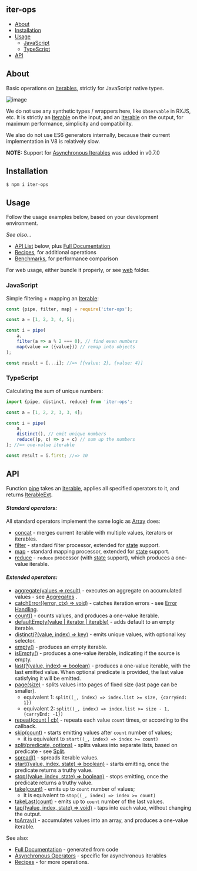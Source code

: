 iter-ops
--------

* [About](#about)
* [Installation](#installation)
* [Usage](#usage)
    * [JavaScript](#javascript)
    * [TypeScript](#typescript)
* [API]

## About

Basic operations on [Iterables], strictly for JavaScript native types.

![image](https://user-images.githubusercontent.com/5108906/142058291-b39d7226-56a4-4df0-8dc1-2ff2c6c18f10.png)

We do not use any synthetic types / wrappers here, like `Observable` in RXJS, etc. It is strictly an
[Iterable] on the input, and an [Iterable] on the output, for maximum performance, simplicity and compatibility.

We also do not use ES6 generators internally, because their current implementation in V8 is relatively slow.

**NOTE:** Support for [Asynchronous Iterables] was added in v0.7.0

## Installation

```
$ npm i iter-ops
```

## Usage

Follow the usage examples below, based on your development environment.

_See also..._

* [API List] below, plus [Full Documentation]
* [Recipes], for additional operations
* [Benchmarks], for performance comparison

For web usage, either bundle it properly, or see [web](./web) folder.

### JavaScript

Simple filtering + mapping an [Iterable]:

```js
const {pipe, filter, map} = require('iter-ops');

const a = [1, 2, 3, 4, 5];

const i = pipe(
    a,
    filter(a => a % 2 === 0), // find even numbers
    map(value => ({value})) // remap into objects
);

const result = [...i]; //=> [{value: 2}, {value: 4}]
```

### TypeScript

Calculating the sum of unique numbers:

```ts
import {pipe, distinct, reduce} from 'iter-ops';

const a = [1, 2, 2, 3, 3, 4];

const i = pipe(
    a,
    distinct(), // emit unique numbers
    reduce((p, c) => p + c) // sum up the numbers
); //=> one-value iterable

const result = i.first; //=> 10
```

## API

Function [pipe] takes an [Iterable], applies all specified operators to it, and returns
[IterableExt](http://github.com/vitaly-t/iter-ops/blob/main/src/types.ts#L25).

#### <i>Standard operators:</i>

All standard operators implement the same logic as [Array] does:

* [concat](http://vitaly-t.github.io/iter-ops/modules.html#concat) - merges current iterable with multiple values,
  iterators or iterables.
* [filter](http://vitaly-t.github.io/iter-ops/modules.html#filter) - standard filter processor, extended for [state]
  support.
* [map](http://vitaly-t.github.io/iter-ops/modules.html#map) - standard mapping processor, extended for [state] support.
* [reduce](http://vitaly-t.github.io/iter-ops/modules.html#reduce) - `reduce` processor (with [state] support), which
  produces a one-value iterable.

#### <i>Extended operators:</i>

* [aggregate(values => result)](http://vitaly-t.github.io/iter-ops/modules.html#aggregate) - executes an aggregate on
  accumulated values - see [Aggregates]
  .
* [catchError((error, ctx) => void)](http://vitaly-t.github.io/iter-ops/modules.html#catchError) - catches iteration
  errors - see [Error Handling].
* [count()](http://vitaly-t.github.io/iter-ops/modules.html#count) - counts values, and produces a one-value iterable.
* [defaultEmpty(value | iterator | iterable)](http://vitaly-t.github.io/iter-ops/modules.html#defaultEmpty) - adds
  default to an empty iterable.
* [distinct(?(value, index) => key)](http://vitaly-t.github.io/iter-ops/modules.html#distinct) - emits unique values,
  with optional key selector.
* [empty()](http://vitaly-t.github.io/iter-ops/modules.html#empty) - produces an empty iterable.
* [isEmpty()](http://vitaly-t.github.io/iter-ops/modules.html#isEmpty) - produces a one-value iterable, indicating if
  the source is empty.
* [last(?(value, index) => boolean)](http://vitaly-t.github.io/iter-ops/modules.html#last) - produces a one-value
  iterable, with the last emitted value. When optional predicate is provided, the last value satisfying it will be
  emitted.
* [page(size)](http://vitaly-t.github.io/iter-ops/modules.html#page) - splits values into pages of fixed size (last page
  can be smaller).
    - equivalent 1: `split((_, index) => index.list >= size, {carryEnd: 1})`
    - equivalent 2: `split((_, index) => index.list >= size - 1, {carryEnd: -1})`
* [repeat(count | cb)](http://vitaly-t.github.io/iter-ops/modules.html#repeat) - repeats each value `count` times, or
  according to the callback.
* [skip(count)](http://vitaly-t.github.io/iter-ops/modules.html#skip) - starts emitting values after `count` number of
  values;
    - it is equivalent to `start((_, index) => index >= count)`
* [split(predicate, options)](http://vitaly-t.github.io/iter-ops/modules.html#split) - splits values into separate
  lists, based on predicate - see [Split].
* [spread()](http://vitaly-t.github.io/iter-ops/modules.html#spread) - spreads iterable values.
* [start((value, index, state) => boolean)](http://vitaly-t.github.io/iter-ops/modules.html#start) - starts emitting,
  once the predicate returns a truthy value.
* [stop((value, index, state) => boolean)](http://vitaly-t.github.io/iter-ops/modules.html#stop) - stops emitting, once
  the predicate returns a truthy value.
* [take(count)](http://vitaly-t.github.io/iter-ops/modules.html#take) - emits up to `count` number of values;
    - it is equivalent to `stop((_, index) => index >= count)`
* [takeLast(count)](http://vitaly-t.github.io/iter-ops/modules.html#takeLast) - emits up to `count` number of the last
  values.
* [tap((value, index, state) => void)](http://vitaly-t.github.io/iter-ops/modules.html#tap) - taps into each value,
  without changing the output.
* [toArray()](http://vitaly-t.github.io/iter-ops/modules.html#toArray) - accumulates values into an array, and produces
  a one-value iterable.

See also:

* [Full Documentation] - generated from code
* [Asynchronous Operators](./src/ops/async) - specific for asynchronous iterables
* [Recipes] - for more operations.

[API]:#api

[API List]:#api

[Full Documentation]:https://vitaly-t.github.io/iter-ops

[Error Handling]:https://github.com/vitaly-t/iter-ops/wiki/Error-Handling

[Iterable]:https://javascript.info/iterable

[Iterables]:https://javascript.info/iterable

[Array]:https://developer.mozilla.org/en-US/docs/Web/JavaScript/Reference/Global_Objects/Array

[WiKi]:https://github.com/vitaly-t/iter-ops/wiki

[pipe]:https://github.com/vitaly-t/iter-ops/blob/main/src/pipe.ts

[Recipes]:https://github.com/vitaly-t/iter-ops/wiki/Recipes

[state]:https://github.com/vitaly-t/iter-ops/wiki/Iteration-State

[Aggregates]:https://github.com/vitaly-t/iter-ops/wiki/Aggregates

[Split]:https://github.com/vitaly-t/iter-ops/wiki/Split

[Benchmarks]:./benchmarks

[Asynchronous Iterables]:https://github.com/vitaly-t/iter-ops/wiki/Asynchronous-Iterables

